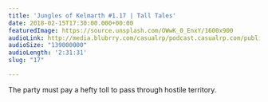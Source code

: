 ```yaml
---
title: 'Jungles of Kelmarth #1.17 | Tall Tales'
date: 2018-02-15T17:30:00.000+00:00
featuredImage: https://source.unsplash.com/OWwK_0_EnxY/1600x900
audioLink: http://media.blubrry.com/casualrp/podcast.casualrp.com/public/EP%20017%20-%20Tall%20Tales.mp3
audioSize: "139000000"
audioLength: '2:31:31'
slug: "17"

---
```

The party must pay a hefty toll to pass through hostile territory.